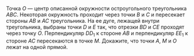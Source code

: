 Точка $O$ — центр описанной окружности остроугольного треугольника 
$ABC$. Некоторая окружность проходит через точки $B$ и $C$ и пересекает 
стороны $AB$ и $AC$ треугольника. На ее дуге, лежащей внутри треугольника, 
выбраны точки $D$ и $E$ так, что отрезки $BD$ и $CE$ проходят через точку $O$. 
Перпендикуляр $DD_1$ к стороне $AB$ и перпендикуляр $EE_1$ к стороне $AC$ 
пересекаются в точке $M$. Докажите, что точки $A$, $M$ и $O$ лежат на одной 
прямой.